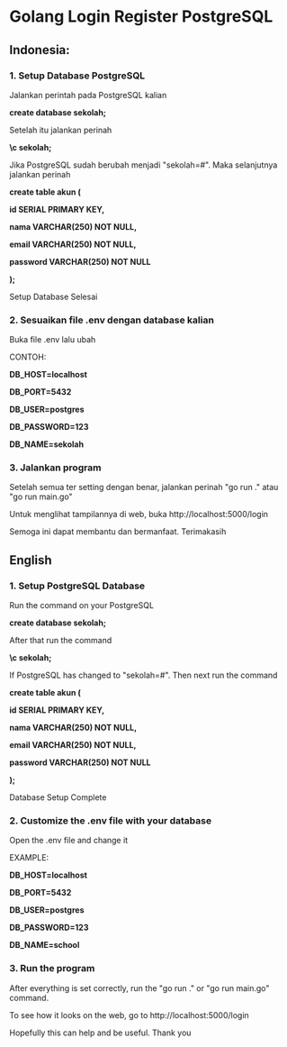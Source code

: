 # Golang Login Register PostgreSQL
## Indonesia:
### 1. Setup Database PostgreSQL
Jalankan perintah pada PostgreSQL kalian

**create database sekolah;**

Setelah itu jalankan perinah

**\c sekolah;**

Jika PostgreSQL sudah berubah menjadi "sekolah=#". Maka selanjutnya jalankan perinah

**create table akun (**

**id SERIAL PRIMARY KEY,**

**nama VARCHAR(250) NOT NULL,**

**email VARCHAR(250) NOT NULL,**

**password VARCHAR(250) NOT NULL**

**);**

Setup Database Selesai

### 2. Sesuaikan file .env dengan database kalian
Buka file .env lalu ubah

CONTOH:

**DB_HOST=localhost**

**DB_PORT=5432**

**DB_USER=postgres**

**DB_PASSWORD=123**

**DB_NAME=sekolah**

### 3. Jalankan program
Setelah semua ter setting dengan benar, jalankan perinah "go run ." atau "go run main.go"

Untuk menglihat tampilannya di web, buka http://localhost:5000/login

Semoga ini dapat membantu dan bermanfaat. Terimakasih

## English
### 1. Setup PostgreSQL Database
Run the command on your PostgreSQL

**create database sekolah;**

After that run the command

**\c sekolah;**

If PostgreSQL has changed to "sekolah=#". Then next run the command

**create table akun (**

**id SERIAL PRIMARY KEY,**

**nama VARCHAR(250) NOT NULL,**

**email VARCHAR(250) NOT NULL,**

**password VARCHAR(250) NOT NULL**

**);**

Database Setup Complete

### 2. Customize the .env file with your database
Open the .env file and change it

EXAMPLE:

**DB_HOST=localhost**

**DB_PORT=5432**

**DB_USER=postgres**

**DB_PASSWORD=123**

**DB_NAME=school**

### 3. Run the program
After everything is set correctly, run the "go run ." or "go run main.go" command.

To see how it looks on the web, go to http://localhost:5000/login

Hopefully this can help and be useful. Thank you

